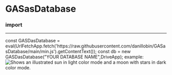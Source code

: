 # GASasDatabase
<h3>import</h3>
<hr>
const GASDasDatabase = eval(UrlFetchApp.fetch('https://raw.githubusercontent.com/danillobin/GASasDatabase/main/min.js').getContentText());
const db = new GASDasDatabase("YOUR DATABASE NAME",DriveApp);
example:
<picture>
  <source media="(prefers-color-scheme: light)" srcset="https://i.ibb.co/LSqJ2Y5/image.jpg">
  <img alt="Shows an illustrated sun in light color mode and a moon with stars in dark color mode." src="https://i.ibb.co/LSqJ2Y5/image.jpg">
</picture>
